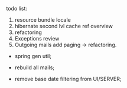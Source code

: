todo list:
1) resource bundle locale
2) hibernate second lvl cache ref overview
3) refactoring
4) Exceptions review
5) Outgoing mails add paging -> refactoring.
 - spring gen util;
 - rebuild all mails;
 
 - remove base date filtering from UI/SERVER;